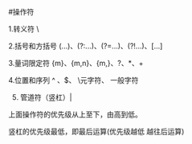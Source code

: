 #操作符

1.转义符 \

2.括号和方括号 (...)、(?:...)、(?=...)、(?!...)、[...]

3.量词限定符 {m}、{m,n}、{m,}、?、*、+

4.位置和序列 ^ 、$、 \元字符、 一般字符

5. 管道符（竖杠）|

上面操作符的优先级从上至下，由高到低。

竖杠的优先级最低，即最后运算(优先级越低 越往后运算)
